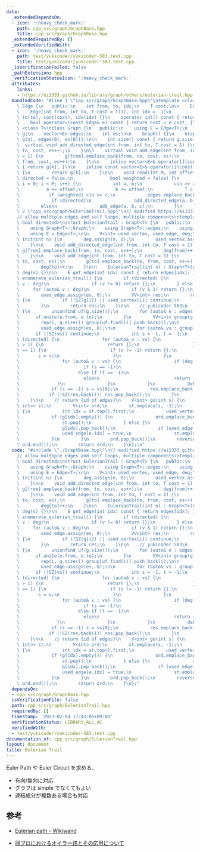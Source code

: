 ```yaml
---
data:
  _extendedDependsOn:
  - icon: ':heavy_check_mark:'
    path: cpp_src/graph/GraphBase.hpp
    title: cpp_src/graph/GraphBase.hpp
  _extendedRequiredBy: []
  _extendedVerifiedWith:
  - icon: ':heavy_check_mark:'
    path: test/yukicoder/yukicoder-583.test.cpp
    title: test/yukicoder/yukicoder-583.test.cpp
  _isVerificationFailed: false
  _pathExtension: hpp
  _verificationStatusIcon: ':heavy_check_mark:'
  attributes:
    links:
    - https://ei1333.github.io/library/graph/others/eulerian-trail.hpp
  bundledCode: "#line 1 \"cpp_src/graph/GraphBase.hpp\"\ntemplate <class T>\nclass\
    \ Edge {\n   public:\n    int from, to, idx;\n    T cost;\n\n    Edge() = default;\n\
    \    Edge(int from, int to, T cost = T(1), int idx = -1)\n        : from(from),\
    \ to(to), cost(cost), idx(idx) {}\n    operator int() const { return to; }\n\n\
    \    bool operator<(const Edge& e) const { return cost < e.cost; }\n};\n\ntemplate\
    \ <class T>\nclass Graph {\n   public:\n    using E = Edge<T>;\n    vector<vector<E>>\
    \ g;\n    vector<E> edges;\n    int es;\n\n    Graph() {}\n    Graph(int n) :\
    \ g(n), edges(0), es(0){};\n\n    int size() const { return g.size(); }\n\n  \
    \  virtual void add_directed_edge(int from, int to, T cost = 1) {\n        g[from].emplace_back(from,\
    \ to, cost, es++);\n    }\n\n    virtual void add_edge(int from, int to, T cost\
    \ = 1) {\n        g[from].emplace_back(from, to, cost, es);\n        g[to].emplace_back(to,\
    \ from, cost, es++);\n    }\n\n    inline vector<E>& operator[](const int& k)\
    \ { return g[k]; }\n\n    inline const vector<E>& operator[](const int& k) const\
    \ {\n        return g[k];\n    }\n\n    void read(int M, int offset = -1, bool\
    \ directed = false,\n              bool weighted = false) {\n        for (int\
    \ i = 0; i < M; i++) {\n            int a, b;\n            cin >> a >> b;\n  \
    \          a += offset;\n            b += offset;\n            T c = T(1);\n \
    \           if (weighted) cin >> c;\n            edges.emplace_back(a, b, c, i);\n\
    \            if (directed)\n                add_directed_edge(a, b, c);\n    \
    \        else\n                add_edge(a, b, c);\n        }\n    }\n};\n#line\
    \ 2 \"cpp_src/graph/EulerianTrail.hpp\"\n// modified https://ei1333.github.io/library/graph/others/eulerian-trail.hpp\n\
    // allow multiple edges and self loops, multiple components\ntemplate <class T,\
    \ bool directed>\nstruct EulerianTrail : Graph<T> {\n   public:\n    using Graph<T>::g;\n\
    \    using Graph<T>::Graph;\n    using Graph<T>::edges;\n    using Graph<T>::es;\n\
    \    using E = Edge<T>;\n\n    V<int> used_vertex, used_edge, deg;\n\n    void\
    \ init(int n) {\n        deg.assign(n, 0);\n        used_vertex.assign(n, 0);\n\
    \    }\n\n    void add_directed_edge(int from, int to, T cost = 1) {\n       \
    \ g[from].emplace_back(from, to, cost, es++);\n        deg[from]++;\n        deg[to]--;\n\
    \    }\n\n    void add_edge(int from, int to, T cost = 1) {\n        g[from].emplace_back(from,\
    \ to, cost, es);\n        g[to].emplace_back(to, from, cost, es++);\n        deg[from]++;\n\
    \        deg[to]++;\n    }\n\n    EulerianTrail(int n) : Graph<T>(n), used_vertex(n),\
    \ deg(n) {}\n\n    E get_edge(int idx) const { return edges[idx]; }\n\n    VV<int>\
    \ enumerate_eulerian_trail() {\n        if (directed) {\n            for (auto&\
    \ v : deg)\n                if (v != 0) return {};\n        } else {\n       \
    \     for (auto& v : deg)\n                if (v & 1) return {};\n        }\n\
    \        used_edge.assign(es, 0);\n        VV<int> res;\n        rep(i, g.size())\
    \ {\n            if (!SZ(g[i]) || used_vertex[i]) continue;\n            res.push_back(go(i));\n\
    \        }\n        return res;\n    }\n\n    // yukicoder 583\n    VV<int> enumerate_semi_eulerian_trail()\
    \ {\n        unionfind uf(g.size());\n        for (auto& e : edges) {\n      \
    \      uf.unite(e.from, e.to);\n        }\n        VV<int> group(g.size());\n\
    \        rep(i, g.size()) group[uf.find(i)].push_back(i);\n\n        VV<int> res;\n\
    \        used_edge.assign(es, 0);\n\n        for (auto& vs : group) {\n      \
    \      if (!SZ(vs)) continue;\n            int s = -1, t = -1;\n            if\
    \ (directed) {\n                for (auto& v : vs) {\n                    if (abs(deg[v])\
    \ > 1) {\n                        return {};\n                    } else if (deg[v]\
    \ == 1) {\n                        if (s != -1) return {};\n                 \
    \       s = v;\n                    }\n                }\n            } else {\n\
    \                for (auto& v : vs) {\n                    if (deg[v] & 1) {\n\
    \                        if (s == -1)\n                            s = v;\n  \
    \                      else if (t == -1)\n                            t = v;\n\
    \                        else\n                            return {};\n      \
    \              }\n                }\n            }\n            debug(s, t);\n\
    \            if (s == -1) s = vs[0];\n            res.emplace_back(go(s));\n \
    \           if (!SZ(res.back())) res.pop_back();\n        }\n        return res;\n\
    \    }\n\n    // return {id of edges}\n    V<int> go(int s) {\n        stack<pair<int,\
    \ int>> st;\n        V<int> ord;\n        st.emplace(s, -1);\n        while (!st.empty())\
    \ {\n            int idx = st.top().first;\n            used_vertex[idx] = true;\n\
    \            if (g[idx].empty()) {\n                ord.emplace_back(st.top().second);\n\
    \                st.pop();\n            } else {\n                auto e = g[idx].back();\n\
    \                g[idx].pop_back();\n                if (used_edge[e.idx]) continue;\n\
    \                used_edge[e.idx] = true;\n                st.emplace(e.to, e.idx);\n\
    \            }\n        }\n        ord.pop_back();\n        reverse(ord.begin(),\
    \ ord.end());\n        return ord;\n    }\n};\n"
  code: "#include \"./GraphBase.hpp\"\n// modified https://ei1333.github.io/library/graph/others/eulerian-trail.hpp\n\
    // allow multiple edges and self loops, multiple components\ntemplate <class T,\
    \ bool directed>\nstruct EulerianTrail : Graph<T> {\n   public:\n    using Graph<T>::g;\n\
    \    using Graph<T>::Graph;\n    using Graph<T>::edges;\n    using Graph<T>::es;\n\
    \    using E = Edge<T>;\n\n    V<int> used_vertex, used_edge, deg;\n\n    void\
    \ init(int n) {\n        deg.assign(n, 0);\n        used_vertex.assign(n, 0);\n\
    \    }\n\n    void add_directed_edge(int from, int to, T cost = 1) {\n       \
    \ g[from].emplace_back(from, to, cost, es++);\n        deg[from]++;\n        deg[to]--;\n\
    \    }\n\n    void add_edge(int from, int to, T cost = 1) {\n        g[from].emplace_back(from,\
    \ to, cost, es);\n        g[to].emplace_back(to, from, cost, es++);\n        deg[from]++;\n\
    \        deg[to]++;\n    }\n\n    EulerianTrail(int n) : Graph<T>(n), used_vertex(n),\
    \ deg(n) {}\n\n    E get_edge(int idx) const { return edges[idx]; }\n\n    VV<int>\
    \ enumerate_eulerian_trail() {\n        if (directed) {\n            for (auto&\
    \ v : deg)\n                if (v != 0) return {};\n        } else {\n       \
    \     for (auto& v : deg)\n                if (v & 1) return {};\n        }\n\
    \        used_edge.assign(es, 0);\n        VV<int> res;\n        rep(i, g.size())\
    \ {\n            if (!SZ(g[i]) || used_vertex[i]) continue;\n            res.push_back(go(i));\n\
    \        }\n        return res;\n    }\n\n    // yukicoder 583\n    VV<int> enumerate_semi_eulerian_trail()\
    \ {\n        unionfind uf(g.size());\n        for (auto& e : edges) {\n      \
    \      uf.unite(e.from, e.to);\n        }\n        VV<int> group(g.size());\n\
    \        rep(i, g.size()) group[uf.find(i)].push_back(i);\n\n        VV<int> res;\n\
    \        used_edge.assign(es, 0);\n\n        for (auto& vs : group) {\n      \
    \      if (!SZ(vs)) continue;\n            int s = -1, t = -1;\n            if\
    \ (directed) {\n                for (auto& v : vs) {\n                    if (abs(deg[v])\
    \ > 1) {\n                        return {};\n                    } else if (deg[v]\
    \ == 1) {\n                        if (s != -1) return {};\n                 \
    \       s = v;\n                    }\n                }\n            } else {\n\
    \                for (auto& v : vs) {\n                    if (deg[v] & 1) {\n\
    \                        if (s == -1)\n                            s = v;\n  \
    \                      else if (t == -1)\n                            t = v;\n\
    \                        else\n                            return {};\n      \
    \              }\n                }\n            }\n            debug(s, t);\n\
    \            if (s == -1) s = vs[0];\n            res.emplace_back(go(s));\n \
    \           if (!SZ(res.back())) res.pop_back();\n        }\n        return res;\n\
    \    }\n\n    // return {id of edges}\n    V<int> go(int s) {\n        stack<pair<int,\
    \ int>> st;\n        V<int> ord;\n        st.emplace(s, -1);\n        while (!st.empty())\
    \ {\n            int idx = st.top().first;\n            used_vertex[idx] = true;\n\
    \            if (g[idx].empty()) {\n                ord.emplace_back(st.top().second);\n\
    \                st.pop();\n            } else {\n                auto e = g[idx].back();\n\
    \                g[idx].pop_back();\n                if (used_edge[e.idx]) continue;\n\
    \                used_edge[e.idx] = true;\n                st.emplace(e.to, e.idx);\n\
    \            }\n        }\n        ord.pop_back();\n        reverse(ord.begin(),\
    \ ord.end());\n        return ord;\n    }\n};"
  dependsOn:
  - cpp_src/graph/GraphBase.hpp
  isVerificationFile: false
  path: cpp_src/graph/EulerianTrail.hpp
  requiredBy: []
  timestamp: '2023-02-04 17:43:05+09:00'
  verificationStatus: LIBRARY_ALL_AC
  verifiedWith:
  - test/yukicoder/yukicoder-583.test.cpp
documentation_of: cpp_src/graph/EulerianTrail.hpp
layout: document
title: Eulerian Trail
---
```


Euler Path や Euler Circuit を求める．

- 有向/無向に対応
- グラフは simple でなくてもよい
- 連結成分が複数ある場合も対応

## 参考

- [Eulerian path - Wikiwand](https://www.wikiwand.com/en/Eulerian_path#/Hierholzer.27s_algorithm)

- [競プロにおけるオイラー路とその応用について](https://kokiymgch.hatenablog.com/entry/2017/12/07/193238)